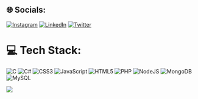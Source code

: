 

## 🌐 Socials:
[![Instagram](https://img.shields.io/badge/Instagram-%23E4405F.svg?logo=Instagram&logoColor=white)](https://instagram.com/bhavya_patel1551) [![LinkedIn](https://img.shields.io/badge/LinkedIn-%230077B5.svg?logo=linkedin&logoColor=white)]([[https://linkedin.com/in/BhavyaPatel](https://www.linkedin.com/in/bhavya-patel-8b5674200)]) [![Twitter](https://img.shields.io/badge/Twitter-%231DA1F2.svg?logo=Twitter&logoColor=white)](https://twitter.com/bhavyapatel1551) 

# 💻 Tech Stack:
![C](https://img.shields.io/badge/c-%2300599C.svg?style=for-the-badge&logo=c&logoColor=white) ![C#](https://img.shields.io/badge/c%23-%23239120.svg?style=for-the-badge&logo=c-sharp&logoColor=white) ![CSS3](https://img.shields.io/badge/css3-%231572B6.svg?style=for-the-badge&logo=css3&logoColor=white) ![JavaScript](https://img.shields.io/badge/javascript-%23323330.svg?style=for-the-badge&logo=javascript&logoColor=%23F7DF1E) ![HTML5](https://img.shields.io/badge/html5-%23E34F26.svg?style=for-the-badge&logo=html5&logoColor=white) ![PHP](https://img.shields.io/badge/php-%23777BB4.svg?style=for-the-badge&logo=php&logoColor=white) ![NodeJS](https://img.shields.io/badge/node.js-6DA55F?style=for-the-badge&logo=node.js&logoColor=white) ![MongoDB](https://img.shields.io/badge/MongoDB-%234ea94b.svg?style=for-the-badge&logo=mongodb&logoColor=white) ![MySQL](https://img.shields.io/badge/mysql-%2300f.svg?style=for-the-badge&logo=mysql&logoColor=white)

[![](https://visitcount.itsvg.in/api?id=bhavyapatel1551&icon=0&color=0)](https://visitcount.itsvg.in)

<!-- Proudly created with GPRM ( https://gprm.itsvg.in ) -->
